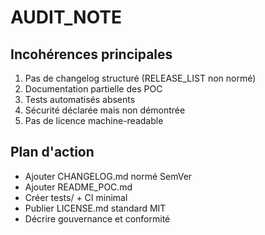 # AUDIT_NOTE

## Incohérences principales
1. Pas de changelog structuré (RELEASE_LIST non normé)
2. Documentation partielle des POC
3. Tests automatisés absents
4. Sécurité déclarée mais non démontrée
5. Pas de licence machine-readable

## Plan d'action
- Ajouter CHANGELOG.md normé SemVer
- Ajouter README_POC.md
- Créer tests/ + CI minimal
- Publier LICENSE.md standard MIT
- Décrire gouvernance et conformité
